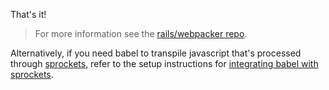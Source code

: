 That's it!

<blockquote class="babel-callout babel-callout-info">
  <p>
    For more information see the <a href="https://github.com/rails/webpacker">rails/webpacker repo</a>.
  </p>
</blockquote>

Alternatively, if you need babel to transpile javascript that's processed
through <a href="https://github.com/rails/sprockets">sprockets</a>, refer to the
setup instructions for
<a href="#installation" onclick="event.preventDefault(); document.querySelector('.tools-button[data-title=sprockets]').click()">integrating babel with sprockets</a>.